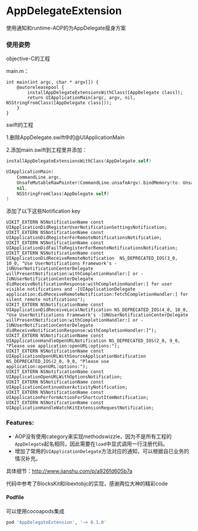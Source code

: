 # AppDelegateExtension
使用通知和runtime-AOP的为AppDelegate瘦身方案

### 使用姿势
objective-C的工程

main.m：

```objc
int main(int argc, char * argv[]) {
    @autoreleasepool {
        installAppDelegateExtensionsWithClass([AppDelegate class]);
        return UIApplicationMain(argc, argv, nil, NSStringFromClass([AppDelegate class]));
    }
}
```

swift的工程

1.删除AppDelegate.swift中的@UIApplicationMain

2.添加main.swift到工程里并添加：

```swift
installAppDelegateExtensionsWithClass(AppDelegate.self)

UIApplicationMain(
    CommandLine.argc,
    UnsafeMutableRawPointer(CommandLine.unsafeArgv).bindMemory(to: UnsafeMutablePointer<Int8>.self, capacity: Int(CommandLine.argc)),
    nil,
    NSStringFromClass(AppDelegate.self)
)
```

添加了以下这些Notification key

```objc
UIKIT_EXTERN NSNotificationName const UIApplicationDidRegisterUserNotificationSettingsNotification;
UIKIT_EXTERN NSNotificationName const UIApplicationDidRegisterForRemoteNotificationsNotification;
UIKIT_EXTERN NSNotificationName const UIApplicationDidFailToRegisterForRemoteNotificationsNotification;
UIKIT_EXTERN NSNotificationName const UIApplicationDidReceiveRemoteNotification  NS_DEPRECATED_IOS(3_0, 10_0, "Use UserNotifications Framework's -[UNUserNotificationCenterDelegate willPresentNotification:withCompletionHandler:] or -[UNUserNotificationCenterDelegate didReceiveNotificationResponse:withCompletionHandler:] for user visible notifications and -[UIApplicationDelegate application:didReceiveRemoteNotification:fetchCompletionHandler:] for silent remote notifications");
UIKIT_EXTERN NSNotificationName const UIApplicationDidReceiveLocalNotification NS_DEPRECATED_IOS(4_0, 10_0, "Use UserNotifications Framework's -[UNUserNotificationCenterDelegate willPresentNotification:withCompletionHandler:] or -[UNUserNotificationCenterDelegate didReceiveNotificationResponse:withCompletionHandler:]");
UIKIT_EXTERN NSNotificationName const UIApplicationHandleOpenURLNotification NS_DEPRECATED_IOS(2_0, 9_0, "Please use application:openURL:options:");
UIKIT_EXTERN NSNotificationName const UIApplicationOpenURLWithSourceApplicationNotification NS_DEPRECATED_IOS(2_0, 9_0, "Please use application:openURL:options:");
UIKIT_EXTERN NSNotificationName const UIApplicationOpenURLWithOptionsNotification;
UIKIT_EXTERN NSNotificationName const UIApplicationContinueUserActivityNotification;
UIKIT_EXTERN NSNotificationName const UIApplicationPerformActionForShortcutItemNotification;
UIKIT_EXTERN NSNotificationName const UIApplicationHandleWatchKitExtensionRequestNotification;
```

### Features:
- AOP没有使用category来实现methodswizzle，因为不是所有工程的`AppDelegate`起名相同，因此需要在`load`中显式调用一行注册代码。
- 增加了常用的`UIApplicationDelegate`方法对应的通知，可以根据自已业务的情况补充。


具体细节：http://www.jianshu.com/p/a926fd605b7a

代码中参考了BlocksKit和libextobjc的实现，感谢两位大神的精彩code

#### Podfile

可以使用cocoapods集成

```ruby
pod 'AppDelegateExtension', '~> 0.1.0'

```
